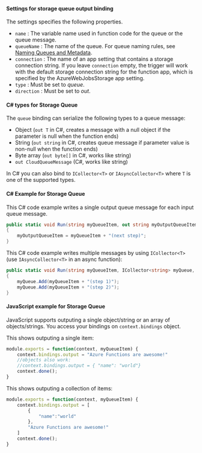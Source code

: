 #### Settings for storage queue output binding

The settings specifies the following properties.

- `name` : The variable name used in function code for the queue or the queue message. 
- `queueName` : The name of the queue. For queue naming rules, see <a href="https://msdn.microsoft.com/library/dd179349.aspx" target="_blank">Naming Queues and Metadata</a>.
- `connection` : The name of an app setting that contains a storage connection string. If you leave `connection` empty, the trigger will work with the default storage connection string for the function app, which is specified by the AzureWebJobsStorage app setting.
- `type` : Must be set to *queue*.
- `direction` : Must be set to *out*. 

#### C# types for Storage Queue

The `queue` binding can serialize the following types to a queue message:

* Object (`out T` in C#, creates a message with a null object if the parameter is null when the function ends)
* String (`out string` in C#, creates queue message if parameter value is non-null when the function ends)
* Byte array (`out byte[]` in C#, works like string) 
* `out CloudQueueMessage` (C#, works like string) 

In C# you can also bind to `ICollector<T>` or `IAsyncCollector<T>` where `T` is one of the supported types.

#### C# Example for Storage Queue

This C# code example writes a single output queue message for each input queue message.

```csharp
public static void Run(string myQueueItem, out string myOutputQueueItem, TraceWriter log)
{
    myOutputQueueItem = myQueueItem + "(next step)";
}
```

This C# code example writes multiple messages by using  `ICollector<T>` (use `IAsyncCollector<T>` in an async function):

```csharp
public static void Run(string myQueueItem, ICollector<string> myQueue, TraceWriter log)
{
    myQueue.Add(myQueueItem + "(step 1)");
    myQueue.Add(myQueueItem + "(step 2)");
}
```

#### JavaScript example for Storage Queue

JavaScript supports outputing a single object/string or an array of objects/strings. You access your bindings on `context.bindings` object.

This shows outputing a single item:

```JavaScript
module.exports = function(context, myQueueItem) {
    context.bindings.output = "Azure Functions are awesome!"
    //objects also work:
    //context.bindings.output = { "name": "world"}
    context.done();
}
```

This shows outputing a collection of items:

```JavaScript
module.exports = function(context, myQueueItem) {
    context.bindings.output = [
        {
            "name":"world"
        },
        "Azure Functions are awesome!"
    ]
    context.done();
}
```